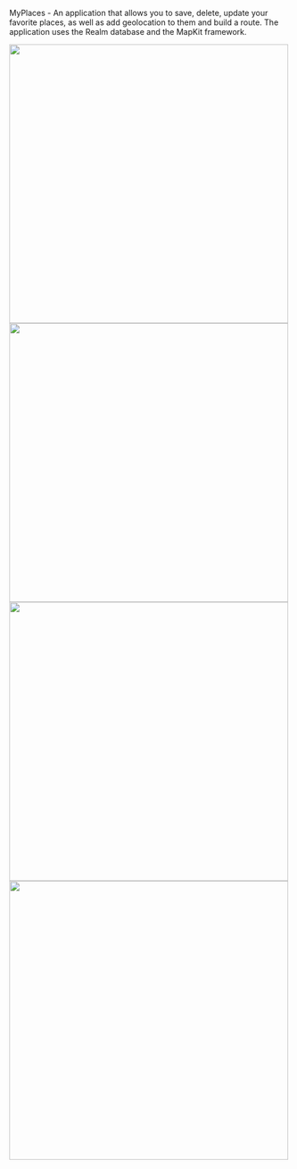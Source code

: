 MyPlaces - An application that allows you to save, delete, update your favorite places, as well as add geolocation to them and build a route.
The application uses the Realm database and the MapKit framework.

<img src="https://user-images.githubusercontent.com/86513789/193854423-d6964663-7440-4b96-a313-5022508fb72c.png" width="500">

<img src="https://user-images.githubusercontent.com/86513789/193854818-dd2f801a-d05a-4524-aa5f-2f8b8a011b61.png" width="500">

<img src="https://user-images.githubusercontent.com/86513789/193854839-73a0be3e-42d9-4205-b727-d926be3e7a35.png" width="500">

<img src="https://user-images.githubusercontent.com/86513789/193854850-2175956a-6191-4d7a-9c89-87217a564be0.png" width="500">


